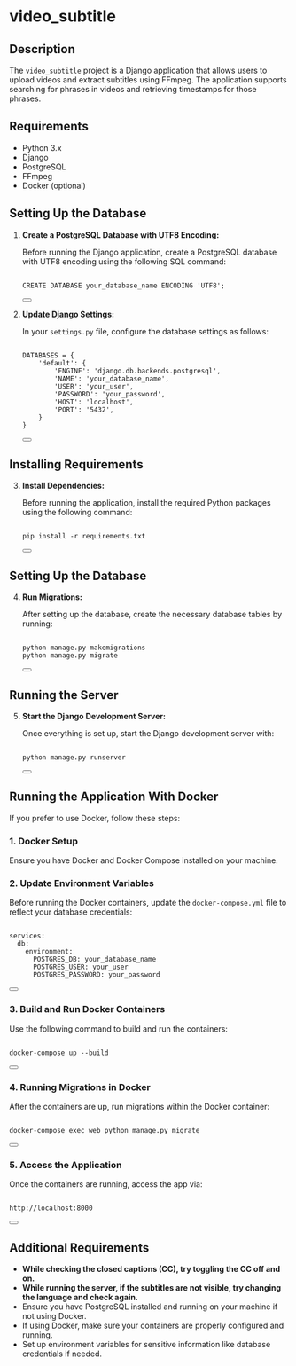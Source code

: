 # video_subtitle

## Description

The `video_subtitle` project is a Django application that allows users to upload videos and extract subtitles using FFmpeg. The application supports searching for phrases in videos and retrieving timestamps for those phrases.

## Requirements

- Python 3.x
- Django
- PostgreSQL
- FFmpeg
- Docker (optional)

## Setting Up the Database

1. **Create a PostgreSQL Database with UTF8 Encoding:**

   Before running the Django application, create a PostgreSQL database with UTF8 encoding using the following SQL command:

   <pre>
   <code>
   CREATE DATABASE your_database_name ENCODING 'UTF8';
   </code>
   <button onclick="navigator.clipboard.writeText('CREATE DATABASE your_database_name ENCODING \'UTF8\';')"></button>
   </pre>

2. **Update Django Settings:**

   In your `settings.py` file, configure the database settings as follows:

   <pre>
   <code>
   DATABASES = {
       'default': {
           'ENGINE': 'django.db.backends.postgresql',
           'NAME': 'your_database_name',
           'USER': 'your_user',
           'PASSWORD': 'your_password',
           'HOST': 'localhost',
           'PORT': '5432',
       }
   }
   </code>
   <button onclick="navigator.clipboard.writeText('DATABASES = {\\n    \'default\': {\\n        \'ENGINE\': \'django.db.backends.postgresql\',\\n        \'NAME\': \'your_database_name\',\\n        \'USER\': \'your_user\',\\n        \'PASSWORD\': \'your_password\',\\n        \'HOST\': \'localhost\',\\n        \'PORT\': \'5432\',\\n    }\\n}')"></button>
   </pre>

## Installing Requirements

3. **Install Dependencies:**

   Before running the application, install the required Python packages using the following command:

   <pre>
   <code>
   pip install -r requirements.txt
   </code>
   <button onclick="navigator.clipboard.writeText('pip install -r requirements.txt')"></button>
   </pre>

## Setting Up the Database

4. **Run Migrations:**

   After setting up the database, create the necessary database tables by running:

   <pre>
   <code>
   python manage.py makemigrations
   python manage.py migrate
   </code>
   <button onclick="navigator.clipboard.writeText('python manage.py makemigrations\npython manage.py migrate')"></button>
   </pre>

## Running the Server

5. **Start the Django Development Server:**

   Once everything is set up, start the Django development server with:

   <pre>
   <code>
   python manage.py runserver
   </code>
   <button onclick="navigator.clipboard.writeText('python manage.py runserver')"></button>
   </pre>
## Running the Application With Docker

If you prefer to use Docker, follow these steps:

### 1. Docker Setup

Ensure you have Docker and Docker Compose installed on your machine.

### 2. Update Environment Variables

Before running the Docker containers, update the `docker-compose.yml` file to reflect your database credentials:

<pre>
<code>
services:
  db:
    environment:
      POSTGRES_DB: your_database_name
      POSTGRES_USER: your_user
      POSTGRES_PASSWORD: your_password
</code>
<button onclick="navigator.clipboard.writeText('services:\\n  db:\\n    environment:\\n      POSTGRES_DB: your_database_name\\n      POSTGRES_USER: your_user\\n      POSTGRES_PASSWORD: your_password')"></button>
</pre>

### 3. Build and Run Docker Containers

Use the following command to build and run the containers:

<pre>
<code>
docker-compose up --build
</code>
<button onclick="navigator.clipboard.writeText('docker-compose up --build')"></button>
</pre>

### 4. Running Migrations in Docker

After the containers are up, run migrations within the Docker container:

<pre>
<code>
docker-compose exec web python manage.py migrate
</code>
<button onclick="navigator.clipboard.writeText('docker-compose exec web python manage.py migrate')"></button>
</pre>

### 5. Access the Application

Once the containers are running, access the app via:

<pre>
<code>
http://localhost:8000
</code>
<button onclick="navigator.clipboard.writeText('http://localhost:8000')"></button>
</pre>

## Additional Requirements

- **While checking the closed captions (CC), try toggling the CC off and on.**
- **While running the server, if the subtitles are not visible, try changing the language and check again.**
- Ensure you have PostgreSQL installed and running on your machine if not using Docker.
- If using Docker, make sure your containers are properly configured and running.
- Set up environment variables for sensitive information like database credentials if needed.
